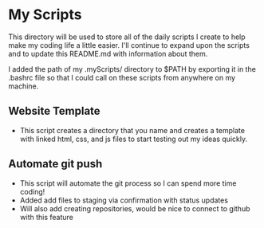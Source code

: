 # My Scripts

This directory will be used to store all of the daily scripts I create to help 
make my coding life a little easier. I'll continue to expand upon the scripts 
and to update this README.md with information about them.

I added the path of my .myScripts/ directory to $PATH by exporting it in the .bashrc
file so that I could call on these scripts from anywhere on my machine. 

## Website Template 

* This script creates a directory that you name and creates a template with linked
html, css, and js files to start testing out my ideas quickly.

## Automate git push

* This script will automate the git process so I can spend more time coding!
* Added add files to staging via confirmation with status updates
* Will also add creating repositories, would be nice to connect to github with this feature
